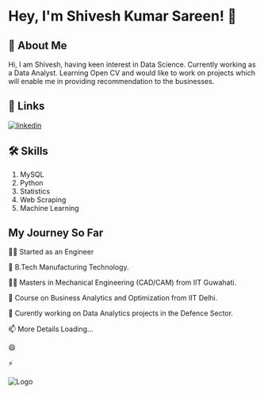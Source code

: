 
# Hey, I'm Shivesh Kumar Sareen! 👋


## 🚀 About Me
Hi, I am Shivesh, having keen interest in Data Science. 
Currently working as a Data Analyst. 
Learning Open CV and would like to work on projects which will enable me in providing recommendation to the businesses.


## 🔗 Links
[![linkedin](https://img.shields.io/badge/linkedin-0A66C2?style=for-the-badge&logo=linkedin&logoColor=white)](https://www.linkedin.com/in/ShiveshSareen)

## 🛠 Skills
1. MySQL
2. Python
3. Statistics
4. Web Scraping
5. Machine Learning




## My Journey So Far
👩‍💻 Started as an Engineer

🧠 B.Tech Manufacturing Technology.

👯‍♀️ Masters in Mechanical Engineering (CAD/CAM) from IIT Guwahati.

🤔 Course on Business Analytics and Optimization from IIT Delhi.

💬 Curently working on Data Analytics projects in the Defence Sector.

📫 More Details Loading...

😄 

⚡️ 


![Logo](https://github-readme-stats.vercel.app/api?username=shivanalyst&&show_icons=true&title_color=ffffff&icon_color=bb2acf&text_color=daf7dc&bg_color=151515)

